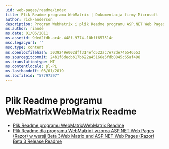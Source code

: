 ```yaml
---
uid: web-pages/readme/index
title: Plik Readme programu WebMatrix | Dokumentacja firmy Microsoft
author: rick-anderson
description: Program WebMatrix i plik Readme programu ASP.NET Web Pages (Razor) wersji 1.0
ms.author: riande
ms.date: 01/06/2011
ms.assetid: 9ded2fdb-ac4c-448f-9774-10bff657514c
msc.legacyurl: ''
msc.type: content
ms.openlocfilehash: 3039249e002dff314efd522ac7e72de746546553
ms.sourcegitcommit: 24b1f6decbb17bb22a45166e5fdb0845c65af498
ms.translationtype: MT
ms.contentlocale: pl-PL
ms.lasthandoff: 03/01/2019
ms.locfileid: "57797397"
---
```

<a name="webmatrix-readme"></a><span data-ttu-id="2c078-103">Plik Readme programu WebMatrix</span><span class="sxs-lookup"><span data-stu-id="2c078-103">WebMatrix Readme</span></span>
====================
- [<span data-ttu-id="2c078-104">Plik Readme programu WebMatrix</span><span class="sxs-lookup"><span data-stu-id="2c078-104">WebMatrix Readme</span></span>](overview.md)
- [<span data-ttu-id="2c078-105">Plik Readme dla programu WebMatrix i wzorca ASP.NET Web Pages (Razor) w wersji Beta 3</span><span class="sxs-lookup"><span data-stu-id="2c078-105">Web Matrix and ASP.NET Web Pages (Razor) Beta 3 Release Readme</span></span>](beta3.md)

